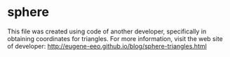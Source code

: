 # sphere
This file was created using code of another developer, specifically in obtaining coordinates for triangles. For more information, visit the web site of developer: http://eugene-eeo.github.io/blog/sphere-triangles.html 
